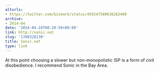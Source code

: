 ```yaml
---
alturls:
- https://twitter.com/bismark/status/459247580636262400
archive:
- 2014-04
date: '2014-04-24T08:28:50+00:00'
link: http://sonic.net
slug: '1398328130'
title: Sonic.net
type: link
---
```


At this point choosing a slower but non-monopolistic ISP is a form of
civil disobedience. I recommend Sonic in the Bay Area.

